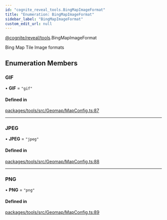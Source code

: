 ```yaml
---
id: "cognite_reveal_tools.BingMapImageFormat"
title: "Enumeration: BingMapImageFormat"
sidebar_label: "BingMapImageFormat"
custom_edit_url: null
---
```


[@cognite/reveal/tools](../modules/cognite_reveal_tools.md).BingMapImageFormat

Bing Map Tile Image formats

## Enumeration Members

### GIF

• **GIF** = ``"gif"``

#### Defined in

[packages/tools/src/Geomap/MapConfig.ts:87](https://github.com/cognitedata/reveal/blob/e3cde2deb/viewer/packages/tools/src/Geomap/MapConfig.ts#L87)

___

### JPEG

• **JPEG** = ``"jpeg"``

#### Defined in

[packages/tools/src/Geomap/MapConfig.ts:88](https://github.com/cognitedata/reveal/blob/e3cde2deb/viewer/packages/tools/src/Geomap/MapConfig.ts#L88)

___

### PNG

• **PNG** = ``"png"``

#### Defined in

[packages/tools/src/Geomap/MapConfig.ts:89](https://github.com/cognitedata/reveal/blob/e3cde2deb/viewer/packages/tools/src/Geomap/MapConfig.ts#L89)
